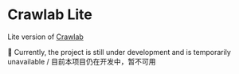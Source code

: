# Crawlab Lite

Lite version of [Crawlab](https://github.com/crawlab-team/crawlab)

🚧 Currently, the project is still under development and is temporarily unavailable  / 目前本项目仍在开发中，暂不可用
